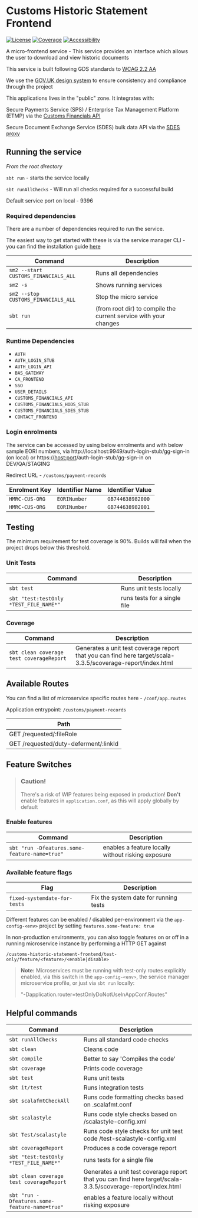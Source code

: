 # Customs Historic Statement Frontend

[![License](https://img.shields.io/badge/License-Apache%202.0-blue.svg)](https://opensource.org/licenses/Apache-2.0) [![Coverage](https://img.shields.io/badge/test_coverage-90-green.svg)](/target/scala-3.3.5/scoverage-report/index.html) [![Accessibility](https://img.shields.io/badge/WCAG2.2-AA-purple.svg)](https://www.gov.uk/service-manual/helping-people-to-use-your-service/understanding-wcag)

A micro-frontend service - This service provides an interface which allows the user to download and view historic documents

This service is built following GDS standards to [WCAG 2.2 AA](https://www.gov.uk/service-manual/helping-people-to-use-your-service/understanding-wcag)

We use the [GOV.UK design system](https://design-system.service.gov.uk/) to ensure consistency and compliance through the project

This applications lives in the "public" zone. It integrates with:

Secure Payments Service (SPS) / Enterprise Tax Management Platform (ETMP) via the [Customs Financials API](https://github.com/hmrc/customs-financials-api)

Secure Document Exchange Service (SDES) bulk data API via the [SDES proxy](https://github.com/hmrc/secure-data-exchange-proxy)

## Running the service

*From the root directory*

`sbt run` - starts the service locally

`sbt runAllChecks` - Will run all checks required for a successful build

Default service port on local - 9396

### Required dependencies

There are a number of dependencies required to run the service.

The easiest way to get started with these is via the service manager CLI - you can find the installation guide [here](https://docs.tax.service.gov.uk/mdtp-handbook/documentation/developer-set-up/set-up-service-manager.html)

| Command                                          | Description |
| --------                                         | ------- |
| `sm2 --start CUSTOMS_FINANCIALS_ALL`             | Runs all dependencies |
| `sm2 -s`                                         | Shows running services |
| `sm2 --stop CUSTOMS_FINANCIALS_ALL` | Stop the micro service  |
| `sbt run`                                        | (from root dir) to compile the current service with your changes |


### Runtime Dependencies

* `AUTH`
* `AUTH_LOGIN_STUB`
* `AUTH_LOGIN_API`
* `BAS_GATEWAY`
* `CA_FRONTEND`
* `SSO`
* `USER_DETAILS`
* `CUSTOMS_FINANCIALS_API`
* `CUSTOMS_FINANCIALS_HODS_STUB`
* `CUSTOMS_FINANCIALS_SDES_STUB`
* `CONTACT_FRONTEND`

### Login enrolments

The service can be accessed by using below enrolments and with below sample EORI numbers, via http://localhost:9949/auth-login-stub/gg-sign-in (on local) or https://<host:port>/auth-login-stub/gg-sign-in on DEV/QA/STAGING

Redirect URL - `/customs/payment-records`

| Enrolment Key	| Identifier Name | Identifier Value |
| -------- | ------- | ------- |
| `HMRC-CUS-ORG` | `EORINumber`| `GB744638982000` |
| `HMRC-CUS-ORG` | `EORINumber`| `GB744638982001` |

## Testing

The minimum requirement for test coverage is 90%. Builds will fail when the project drops below this threshold.

### Unit Tests

| Command    | Description |
| -------- | ------- |
| `sbt test` | Runs unit tests locally |
| `sbt "test:testOnly *TEST_FILE_NAME*"` | runs tests for a single file |

### Coverage

| Command    | Description |
| -------- | ------- |
| `sbt clean coverage test coverageReport` | Generates a unit test coverage report that you can find here target/scala-3.3.5/scoverage-report/index.html  |

## Available Routes

You can find a list of microservice specific routes here - `/conf/app.routes`

Application entrypoint:  `/customs/payment-records` 

| Path                                  |
| ----                                  |
| GET /requested/:fileRole              |
| GET /requested/duty-deferment/:linkId |

## Feature Switches

> ### Caution!
> There's a risk of WIP features being exposed in production! 
> **Don't** enable features in `application.conf`, as this will apply globally by default

### Enable features
| Command    | Description |
| -------- | ------- |
| `sbt "run -Dfeatures.some-feature-name=true"` | enables a feature locally without risking exposure |

### Available feature flags
| Flag     | Description |
| -------- | ------- |
| `fixed-systemdate-for-tests` | Fix the system date for running tests|

Different features can be enabled / disabled per-environment via the `app-config-<env>` project by setting `features.some-feature: true`

In non-production environments,
you can also toggle features on or off in a running microservice instance
by performing a HTTP GET against

    /customs-historic-statement-frontend/test-only/feature/<feature>/<enable|disable>
    
> **Note:** Microservices must be running with test-only routes explicitly enabled,
> via this switch in the `app-config-<env>`, the service manager microservice profile,
> or just via `sbt run` locally:
>
>   "-Dapplication.router=testOnlyDoNotUseInAppConf.Routes"


## Helpful commands

| Command                                       | Description |
| --------                                      | ------- |
| `sbt runAllChecks`                            | Runs all standard code checks |
| `sbt clean`                                   | Cleans code |
| `sbt compile`                                 | Better to say 'Compiles the code' |
| `sbt coverage`                                | Prints code coverage |
| `sbt test`                                    | Runs unit tests |
| `sbt it/test`                                 | Runs integration tests |
| `sbt scalafmtCheckAll`                        | Runs code formatting checks based on .scalafmt.conf |
| `sbt scalastyle`                              | Runs code style checks based on /scalastyle-config.xml  |
| `sbt Test/scalastyle`                         | Runs code style checks for unit test code /test-scalastyle-config.xml |
| `sbt coverageReport`                          | Produces a code coverage report |
| `sbt "test:testOnly *TEST_FILE_NAME*"`        | runs tests for a single file |
| `sbt clean coverage test coverageReport`      | Generates a unit test coverage report that you can find here target/scala-3.3.5/scoverage-report/index.html  |
| `sbt "run -Dfeatures.some-feature-name=true"` | enables a feature locally without risking exposure |


